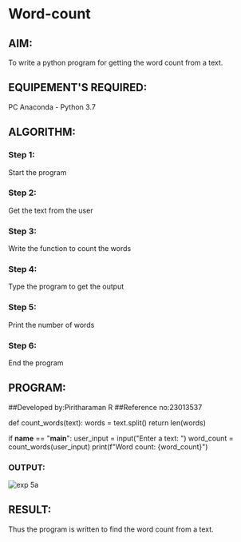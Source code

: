 # Word-count
## AIM:
To write a python program for getting the word count from a text.
## EQUIPEMENT'S REQUIRED: 
PC
Anaconda - Python 3.7
## ALGORITHM: 
### Step 1:
Start the program

### Step 2: 
Get the text from the user
 
### Step 3: 
Write the function to count the words

### Step 4:  
Type the program to get the output

### Step 5: 
Print the number of words

### Step 6: 
End the program

## PROGRAM:
##Developed by:Piritharaman R
##Reference no:23013537

def count_words(text):
    words = text.split()
    return len(words)

if __name__ == "__main__":
   user_input = input("Enter a text: ")
   word_count = count_words(user_input)
   print(f"Word count: {word_count}")

### OUTPUT:
![exp 5a](https://github.com/ramanpiritha/Word-count/assets/147084116/120cfb93-354e-4b23-89b4-edf05732e93a)



## RESULT:
Thus the program is written to find the word count from a text.
